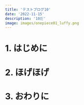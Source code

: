 ```yaml
---
title: 'テストブログ10'
date: '2022-11-15'
description: '10だ'
image: images/onepiece01_luffy.png
---
```


# 1. はじめに

# 2. ほげほげ

# 3. おわりに
